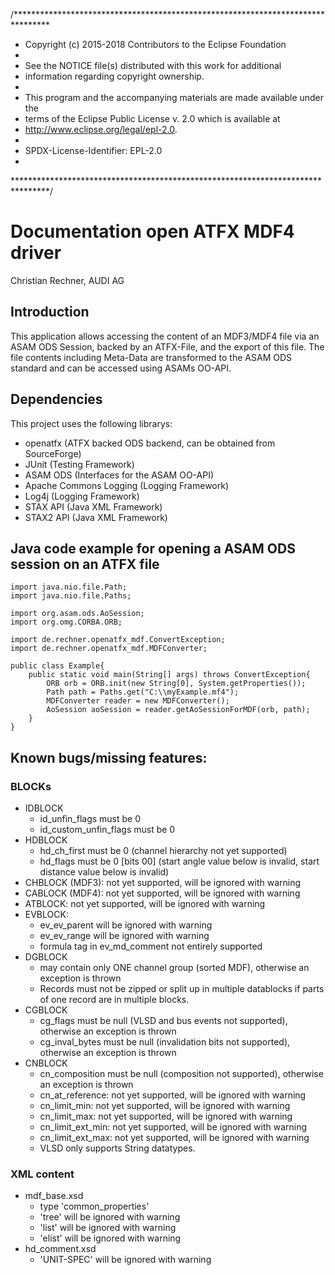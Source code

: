 /********************************************************************************
 * Copyright (c) 2015-2018 Contributors to the Eclipse Foundation
 *
 * See the NOTICE file(s) distributed with this work for additional
 * information regarding copyright ownership.
 *
 * This program and the accompanying materials are made available under the
 * terms of the Eclipse Public License v. 2.0 which is available at
 * http://www.eclipse.org/legal/epl-2.0.
 *
 * SPDX-License-Identifier: EPL-2.0
 *
 ********************************************************************************/

# Documentation open ATFX MDF4 driver
Christian Rechner, AUDI AG

## Introduction
This application allows accessing the content of an MDF3/MDF4 file via an ASAM ODS Session, backed by an ATFX-File, and the export of this file.
The file contents including Meta-Data are transformed to the ASAM ODS standard and can be accessed using ASAMs OO-API.

## Dependencies
This project uses the following librarys:

* openatfx (ATFX backed ODS backend, can be obtained from SourceForge)
* JUnit (Testing Framework)
* ASAM ODS (Interfaces for the ASAM OO-API)
* Apache Commons Logging (Logging Framework)
* Log4j (Logging Framework)
* STAX API (Java XML Framework)
* STAX2 API (Java XML Framework)

## Java code example for opening a ASAM ODS session on an ATFX file

    import java.nio.file.Path;
    import java.nio.file.Paths;
    
    import org.asam.ods.AoSession;
    import org.omg.CORBA.ORB;
    
    import de.rechner.openatfx_mdf.ConvertException;
    import de.rechner.openatfx_mdf.MDFConverter;
    
    public class Example{
        public static void main(String[] args) throws ConvertException{
            ORB orb = ORB.init(new String[0], System.getProperties());
            Path path = Paths.get("C:\\myExample.mf4");
            MDFConverter reader = new MDFConverter();
            AoSession aoSession = reader.getAoSessionForMDF(orb, path);
        }
    }


## Known bugs/missing features:
### BLOCKs
* IDBLOCK
  - id_unfin_flags must be 0
  - id_custom_unfin_flags must be 0
* HDBLOCK
  - hd_ch_first must be 0 (channel hierarchy not yet supported)
  - hd_flags must be 0 [bits 00] (start angle value below is invalid, start distance value below is invalid)
* CHBLOCK (MDF3): not yet supported, will be ignored with warning
* CABLOCK (MDF4): not yet supported, will be ignored with warning
* ATBLOCK: not yet supported, will be ignored with warning
* EVBLOCK:
  - ev_ev_parent will be ignored with warning
  - ev_ev_range will be ignored with warning
  - formula tag in ev_md_comment not entirely supported
* DGBLOCK
  - may contain only ONE channel group (sorted MDF), otherwise an exception is thrown
  - Records must not be zipped or split up in multiple datablocks if parts of one record are in multiple blocks.
* CGBLOCK
  - cg_flags must be null (VLSD and bus events not supported), otherwise an exception is thrown
  - cg_inval_bytes must be null (invalidation bits not supported), otherwise an exception is thrown
* CNBLOCK
  - cn_composition must be null (composition not supported), otherwise an exception is thrown
  - cn_at_reference: not yet supported, will be ignored with warning
  - cn_limit_min: not yet supported, will be ignored with warning
  - cn_limit_max: not yet supported, will be ignored with warning
  - cn_limit_ext_min: not yet supported, will be ignored with warning
  - cn_limit_ext_max: not yet supported, will be ignored with warning
  - VLSD only supports String datatypes.


### XML content
* mdf_base.xsd
  - type 'common_properties'
   - 'tree' will be ignored with warning
   - 'list' will be ignored with warning
   - 'elist' will be ignored with warning
* hd_comment.xsd
  - 'UNIT-SPEC' will be ignored with warning